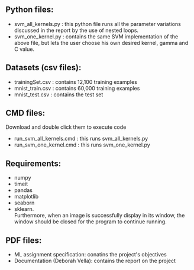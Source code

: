 ## Python files:
*	svm_all_kernels.py : this python file runs all the parameter variations discussed in the report by the use of nested loops.
*	svm_one_kernel.py : contains the same SVM implementation of the above file, but lets the user choose his own desired kernel, gamma and C value.

## Datasets (csv files): 
* trainingSet.csv : contains 12,100 training examples
* mnist_train.csv : contains 60,000 training examples
* mnist_test.csv : contains the test set

## CMD files:
Download and double click them to execute code
*	run_svm_all_kernels.cmd : this runs svm_all_kernels.py
*	run_svm_one_kernel.cmd : this runs svm_one_kernel.py

## Requirements: 
* numpy
* timeit
* pandas
* matplotlib
* seaborn
* sklearn.  
Furthermore, when an image is successfully display in its window, the window should be closed for the program to continue running.

## PDF files:
* ML assignment specification:  conatins the project's objectives
* Documentation (Deborah Vella): contains the report on the project
